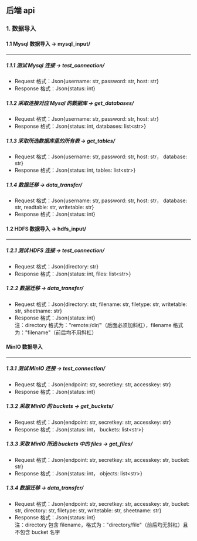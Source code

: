 ## 后端 api

### 1. 数据导入

#### 1.1 Mysql 数据导入 -> mysql_input/

---

##### 1.1.1 测试 Mysql 连接 -> test_connection/

- Request 格式：Json{username: str, password: str, host: str}
- Response 格式：Json{status: int}

##### 1.1.2 采取连接对应 Mysql 的数据库 -> get_databases/

- Request 格式：Json{username: str, password: str, host: str}
- Response 格式：Json{status: int, databases: list\<str>}

##### 1.1.3 采取所选数据库里的所有表 -> get_tables/

- Request 格式：Json{username: str, password: str, host: str， database: str}
- Response 格式：Json{status: int, tables: list\<str>}

##### 1.1.4 数据迁移 -> data_transfer/

- Request 格式：Json{username: str, password: str, host: str， database: str, readtable: str, writetable: str}
- Response 格式：Json{status: int}

#### 1.2 HDFS 数据导入 -> hdfs_input/

---

##### 1.2.1 测试 HDFS 连接 -> test_connection/

- Request 格式：Json{directory: str}
- Response 格式：Json{status: int, files: list\<str>}

##### 1.2.2 数据迁移 -> data_transfer/

- Request 格式：Json{directory: str, filename: str, filetype: str, writetable: str, sheetname: str}
- Response 格式：Json{status: int} \
  注：directory 格式为："remote:/dir/"（后面必须加斜杠），filename 格式为："filename"（前后均不用斜杠）

#### MinIO 数据导入

---

##### 1.3.1 测试 MinIO 连接 -> test_connection/

- Request 格式：Json{endpoint: str, secretkey: str, accesskey: str}
- Response 格式：Json{status: int}

##### 1.3.2 采取 MinIO 的 buckets -> get_buckets/

- Request 格式：Json{endpoint: str, secretkey: str, accesskey: str}
- Response 格式：Json{status: int， buckets: list\<str>}

##### 1.3.3 采取 MinIO 所选 buckets 中的 files -> get_files/

- Request 格式：Json{endpoint: str, secretkey: str, accesskey: str, bucket: str}
- Response 格式：Json{status: int， objects: list\<str>}

##### 1.3.4 数据迁移 -> data_transfer/

- Request 格式：Json{endpoint: str, secretkey: str, accesskey: str, bucket: str, directory: str, filetype: str, writetable: str, sheetname: str}
- Response 格式：Json{status: int}\
  注：directory 包含 filename，格式为："directory/file"（前后均无斜杠）且不包含 bucket 名字
